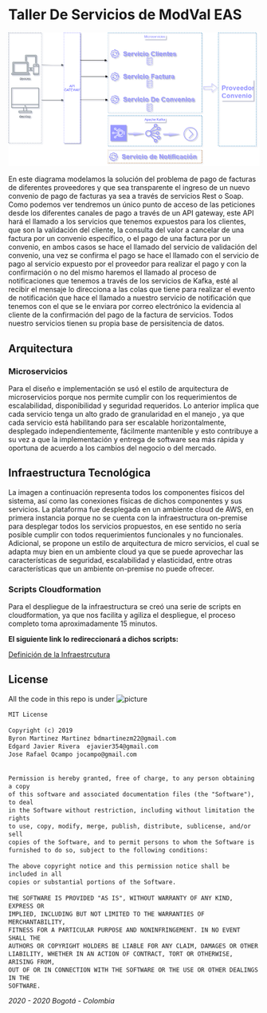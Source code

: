 # Taller De Servicios de ModVal EAS

![picture](DiagramaServiciosFacturas.png)

En este diagrama modelamos la solución del problema de pago de facturas de diferentes proveedores y que sea transparente el ingreso de un nuevo convenio de pago de facturas ya sea a través de servicios Rest o Soap.
Como podemos ver tendremos un único punto de acceso de las peticiones desde los diferentes canales de pago a través de un API gateway, este API hará el llamado a los servicios que tenemos expuestos para los clientes, que son la validación del cliente, la consulta del valor a cancelar de una factura por un convenio específico, o el pago de una factura por un convenio, en ambos casos se hace el llamado del servicio de validación del convenio, una vez se confirma el pago se hace el llamado con el servicio de pago al servicio expuesto por el proveedor para realizar el pago y con la confirmación o no del mismo haremos el llamado al proceso de notificaciones que tenemos a través de los servicios de Kafka, esté al recibir el mensaje lo direcciona a las colas que tiene para realizar el evento de notificación que hace el llamado a nuestro servicio de notificación que tenemos con el que se le enviara por correo electrónico la evidencia al cliente de la confirmación del pago de la factura de servicios.
Todos nuestro servicios tienen su propia base de persisitencia de datos.



<h2> Arquitectura </h2>




<h3>Microservicios</h3>
<p>Para el diseño e implementación se usó el estilo de arquitectura de microservicios porque nos permite cumplir con los requerimientos de escalabilidad, disponibilidad y seguridad requeridos. Lo anterior implica que cada servicio tenga un alto grado de granularidad en el manejo , ya que cada servicio está habilitando para ser escalable horizontalmente, desplegado independientemente, fácilmente mantenible y esto contribuye a su vez a  que la implementación y entrega de software sea más rápida y oportuna de acuerdo a los cambios del negocio o del mercado. </p>




<h2>Infraestructura Tecnológica</h2>
<p>La imagen a continuación representa todos los componentes físicos del sistema, así como las conexiones físicas de dichos  componentes y sus servicios. La plataforma fue desplegada en un ambiente cloud de AWS, en primera instancia porque no se cuenta con la infraestructura on-premise para desplegar todos los servicios propuestos, en ese sentido no sería posible cumplir con todos requerimientos funcionales y no funcionales. Adicional, se propone un estilo de arquitectura de micro servicios, el cual se adapta muy bien en un ambiente cloud ya que se puede aprovechar las características de seguridad, escalabilidad y elasticidad, entre otras características que un ambiente on-premise no puede ofrecer.</p>


<h3>Scripts Cloudformation</h3>
<p> Para el despliegue de la infraestructura se creó una serie de scripts en cloudformation, ya que nos facilita y agiliza el despliegue, el proceso completo toma aproximadamente 15 minutos. </p> 
<p><b>El siguiente link lo redireccionará a dichos scripts:</b></p>

[Definición de la Infraestrcutura](Infraestructura/aws_eks/README.md)

<h2>License</h2>




All the code in this repo is under ![picture](https://img.shields.io/badge/license-MIT-brightgreen)

```
MIT License

Copyright (c) 2019 
Byron Martinez Martinez bdmartinezm22@gmail.com
Edgard Javier Rivera  ejavier354@gmail.com
Jose Rafael Ocampo jocampo@gmail.com


Permission is hereby granted, free of charge, to any person obtaining a copy
of this software and associated documentation files (the "Software"), to deal
in the Software without restriction, including without limitation the rights
to use, copy, modify, merge, publish, distribute, sublicense, and/or sell
copies of the Software, and to permit persons to whom the Software is
furnished to do so, subject to the following conditions:

The above copyright notice and this permission notice shall be included in all
copies or substantial portions of the Software.

THE SOFTWARE IS PROVIDED "AS IS", WITHOUT WARRANTY OF ANY KIND, EXPRESS OR
IMPLIED, INCLUDING BUT NOT LIMITED TO THE WARRANTIES OF MERCHANTABILITY,
FITNESS FOR A PARTICULAR PURPOSE AND NONINFRINGEMENT. IN NO EVENT SHALL THE
AUTHORS OR COPYRIGHT HOLDERS BE LIABLE FOR ANY CLAIM, DAMAGES OR OTHER
LIABILITY, WHETHER IN AN ACTION OF CONTRACT, TORT OR OTHERWISE, ARISING FROM,
OUT OF OR IN CONNECTION WITH THE SOFTWARE OR THE USE OR OTHER DEALINGS IN THE
SOFTWARE.
```
_2020 - 2020 Bogotá - Colombia_


